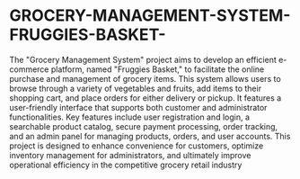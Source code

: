 # GROCERY-MANAGEMENT-SYSTEM-FRUGGIES-BASKET-
The "Grocery Management System" project aims to develop an efficient e-commerce platform, named "Fruggies Basket," to facilitate
the online purchase and management of grocery items. This system allows users to browse through a variety of vegetables and fruits,
add items to their shopping cart, and place orders for either delivery or pickup. It features a user-friendly interface that supports both
customer and administrator functionalities. Key features include user registration and login, a searchable product catalog, secure
payment processing, order tracking, and an admin panel for managing products, orders, and user accounts. This project is designed to
enhance convenience for customers, optimize inventory management for administrators, and ultimately improve operational efficiency in
the competitive grocery retail industry
